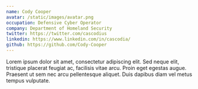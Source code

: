 ```yaml
---
name: Cody Cooper
avatar: /static/images/avatar.png
occupation: Defensive Cyber Operator
company: Department of Homeland Security
twitter: https://twitter.com/cascodius
linkedin: https://www.linkedin.com/in/cascodia/
github: https://github.com/Cody-Cooper
---
```


Lorem ipsum dolor sit amet, consectetur adipiscing elit. Sed neque elit, tristique placerat feugiat ac, facilisis vitae arcu. Proin eget egestas augue. Praesent ut sem nec arcu pellentesque aliquet. Duis dapibus diam vel metus tempus vulputate.
